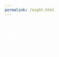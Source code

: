 ```yaml
---
permalink: /night.html
---
```

<html lang="en">
<head>
    <meta charset="UTF-8">
    <meta name="viewport" content="width=device-width, initial-scale=1.0">
    <title>Night Sky</title>
<body>
    <svg xmlns="http://www.w3.org/2000/svg" viewBox="0 0 100 100" width="100" height="100">
  <!-- Function y = 1/x curve -->
  <path fill="#fff" d="M0,50 Q25,50 50,25 Q75,0 100,0" />
  <!-- Function y = 1/x^2 curve -->
  <path fill="#fff" d="M0,50 Q25,50 50,75 Q75,100 100,100" />
</svg>
</body>
</html>
